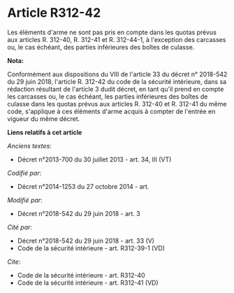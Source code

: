 # Article R312-42

Les éléments d'arme ne sont pas pris en compte dans les quotas prévus aux articles R. 312-40, 
R. 312-41 et R. 312-44-1, à l'exception des carcasses ou, le cas échéant, des parties inférieures des boîtes de culasse.

**Nota:**

Conformément aux dispositions du VIII de l'article 33 du décret n° 2018-542 du 29 juin 2018, l'article R. 312-42 du code de
la sécurité intérieure, dans sa rédaction résultant de l'article 3 dudit décret, en tant qu'il prend en compte les carcasses
ou, le cas échéant, les parties inférieures des boîtes de culasse dans les quotas prévus aux articles R. 312-40 et R. 312-41
du même code, s'applique à ces éléments d'arme acquis à compter de l'entrée en vigueur du même décret.

**Liens relatifs à cet article**

_Anciens textes_:

  - Décret n°2013-700 du 30 juillet 2013 - art. 34, III (VT)

_Codifié par_:

  - Décret n°2014-1253 du 27 octobre 2014 - art.

_Modifié par_:

  - Décret n°2018-542 du 29 juin 2018 - art. 3

_Cité par_:

  - Décret n°2018-542 du 29 juin 2018 - art. 33 (V)
  - Code de la sécurité intérieure - art. R312-39-1 (VD)

_Cite_:

  - Code de la sécurité intérieure - art. R312-40
  - Code de la sécurité intérieure - art. R312-41 (VD)
